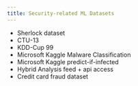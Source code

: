 ```yaml
---
title: Security-related ML Datasets
---
```


* Sherlock dataset
* CTU-13
* KDD-Cup 99
* Microsoft Kaggle Malware Classification
* Microsoft Kaggle predict-if-infected
* Hybrid Analysis feed + api access
* Credit card fraud dataset
